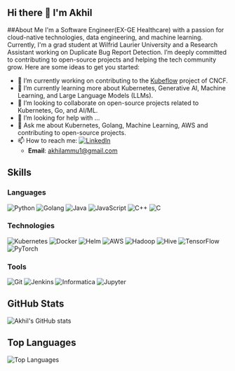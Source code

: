 ## Hi there 👋 I'm Akhil

##About Me
I'm a Software Engineer(EX-GE Healthcare) with a passion for cloud-native technologies, data engineering, and machine learning. Currently, I'm a grad student at Wilfrid Laurier University and a Research Assistant working on Duplicate Bug Report Detection. I’m deeply committed to contributing to open-source projects and helping the tech community grow.
Here are some ideas to get you started:

- 🔭 I’m currently working on contributing to the [Kubeflow](https://github.com/kubeflow) project of CNCF.
- 🌱 I’m currently learning more about Kubernetes, Generative AI, Machine Learning, and Large Language Models (LLMs).
- 👯 I’m looking to collaborate on open-source projects related to Kubernetes, Go, and AI/ML.
- 🤔 I’m looking for help with ...
- 💬 Ask me about Kubernetes, Golang, Machine Learning, AWS and contributing to open-source projects.
- 📫 How to reach me: 
  [![LinkedIn](https://img.shields.io/badge/LinkedIn-blue?style=for-the-badge&logo=linkedin&logoColor=white)](https://www.linkedin.com/in/akhil-a-62495512b/)
  - **Email**: akhilammu1@gmail.com

## Skills
### Languages
![Python](https://img.shields.io/badge/Python-3776AB?style=for-the-badge&logo=python&logoColor=white)
![Golang](https://img.shields.io/badge/Go-00ADD8?style=for-the-badge&logo=go&logoColor=white)
![Java](https://img.shields.io/badge/Java-007396?style=for-the-badge&logo=java&logoColor=white)
![JavaScript](https://img.shields.io/badge/JavaScript-F7DF1E?style=for-the-badge&logo=javascript&logoColor=black)
![C++](https://img.shields.io/badge/C++-00599C?style=for-the-badge&logo=cplusplus&logoColor=white)
![C](https://img.shields.io/badge/C-00599C?style=for-the-badge&logo=c&logoColor=white)

### Technologies
![Kubernetes](https://img.shields.io/badge/Kubernetes-326CE5?style=for-the-badge&logo=kubernetes&logoColor=white)
![Docker](https://img.shields.io/badge/Docker-2496ED?style=for-the-badge&logo=docker&logoColor=white)
![Helm](https://img.shields.io/badge/Helm-0F1689?style=for-the-badge&logo=helm&logoColor=white)
![AWS](https://img.shields.io/badge/Amazon_AWS-232F3E?style=for-the-badge&logo=amazonaws&logoColor=white)
![Hadoop](https://img.shields.io/badge/Hadoop-66CCFF?style=for-the-badge&logo=apachehadoop&logoColor=black)
![Hive](https://img.shields.io/badge/Hive-FDEE21?style=for-the-badge&logo=apachehive&logoColor=black)
![TensorFlow](https://img.shields.io/badge/TensorFlow-FF6F00?style=for-the-badge&logo=tensorflow&logoColor=white)
![PyTorch](https://img.shields.io/badge/PyTorch-EE4C2C?style=for-the-badge&logo=pytorch&logoColor=white)

### Tools
![Git](https://img.shields.io/badge/Git-F05032?style=for-the-badge&logo=git&logoColor=white)
![Jenkins](https://img.shields.io/badge/Jenkins-D24939?style=for-the-badge&logo=jenkins&logoColor=white)
![Informatica](https://img.shields.io/badge/Informatica-FF4C00?style=for-the-badge&logo=informatica&logoColor=white)
![Jupyter](https://img.shields.io/badge/Jupyter-F37626?style=for-the-badge&logo=jupyter&logoColor=white)

## GitHub Stats
![Akhil's GitHub stats](https://github-readme-stats.vercel.app/api?username=your-username&show_icons=true&theme=radical)

## Top Languages
![Top Languages](https://github-readme-stats.vercel.app/api/top-langs/?username=your-username&layout=compact&theme=radical)
